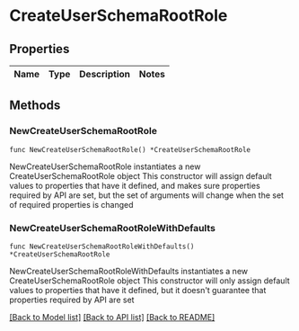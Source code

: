 # CreateUserSchemaRootRole

## Properties

Name | Type | Description | Notes
------------ | ------------- | ------------- | -------------

## Methods

### NewCreateUserSchemaRootRole

`func NewCreateUserSchemaRootRole() *CreateUserSchemaRootRole`

NewCreateUserSchemaRootRole instantiates a new CreateUserSchemaRootRole object
This constructor will assign default values to properties that have it defined,
and makes sure properties required by API are set, but the set of arguments
will change when the set of required properties is changed

### NewCreateUserSchemaRootRoleWithDefaults

`func NewCreateUserSchemaRootRoleWithDefaults() *CreateUserSchemaRootRole`

NewCreateUserSchemaRootRoleWithDefaults instantiates a new CreateUserSchemaRootRole object
This constructor will only assign default values to properties that have it defined,
but it doesn't guarantee that properties required by API are set


[[Back to Model list]](../README.md#documentation-for-models) [[Back to API list]](../README.md#documentation-for-api-endpoints) [[Back to README]](../README.md)


